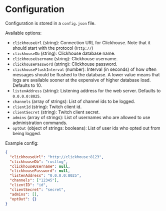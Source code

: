# Configuration

Configuration is stored in a `config.json` file.

Available options:
- `clickhouseUrl` (string): Connection URL for Clickhouse. Note that it should start with the protocol (`http://`)
- `clickhouseDb` (string): Clickhouse database name.
- `clickhouseUsername` (string): Clickhouse username.
- `clickhousePassword` (string): Clickhouse password.
- `clickhouseFlushInterval` (number): Interval (in seconds) of how often messages should be flushed to the database. A lower value means that logs are available sooner at the expensive of higher database load. Defaults to 10.
- `listenAddress` (string): Listening address for the web server. Defaults to `0.0.0.0:8025`.
- `channels` (array of strings): List of channel ids to be logged.
- `clientId` (string): Twitch client id.
- `clientSecret` (string): Twitch client secret.
- `admins` (array of strings): List of usernames who are allowed to use administration commands.
- `optOut` (object of strings: booleans): List of user ids who opted out from being logged.

Example config:
```json
{
  "clickhouseUrl": "http://clickhouse:8123",
  "clickhouseDb": "rustlog",
  "clickhouseUsername": null,
  "clickhousePassword": null,
  "listenAddress": "0.0.0.0:8025",
  "channels": ["12345"],
  "clientID": "id",
  "clientSecret": "secret",
  "admins": [],
  "optOut": {}
}
```